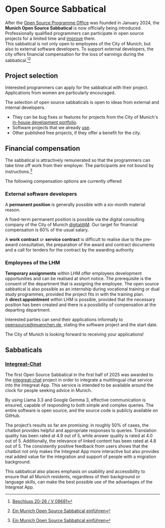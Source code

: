 # Open Source Sabbatical

After the [Open Source Programme Office](./ospo) was founded in January 2024, the **Munich Open Source Sabbatical** is now officially being introduced.
Professionally qualified programmers can participate in open source projects for a limited time and [improve](./improve) them.  
This sabbatical is not only open to employees of the City of Munich, but also to external software developers.
To support external developers, the city offers financial compensation for the loss of earnings during the sabbatical.[^beschluss][^antrag]

## Project selection

Interested programmers can apply for the sabbatical with their project.
Applications from women are particularly encouraged.

The selection of open source sabbaticals is open to ideas from external and internal developers.

* They can be bug fixes or features for projects from the City of Munich's [in-house development portfolio](https://github.com/it-at-m).
* Software projects that we already [use](use).
* Other published free projects, if they offer a benefit for the city.


## Financial compensation

The sabbatical is attractively remunerated so that the programmers can take time off work from their employer.
The participants are not bound by instructions.[^antrag]

The following compensation options are currently offered

### External software developers

A __permanent position__ is generally possible with a six-month material reason.

A fixed-term permanent position is possible via the digital consulting company of the City of Munich [digital@M](https://digital-at-m.de/).
Our target for financial compensation is 60% of the usual salary.

A __work contract__ or __service contract__ is difficult to realise due to the pre-award consultation, the preparation of the award and contract documents and a call for tenders for the contract by the awarding authority


### Employees of the LHM

__Temporary assignments__ within LHM offer employees development opportunities and can be realised at short notice.
The prerequisite is the consent of the department that is assigning the employee.
The open source sabbatical is also possible as an internship during vocational training or dual study programmes, provided the project fits in with the training plan.  
A __direct appointment__ within LHM is possible, provided that the necessary position has been created and there is a possibility of compensation at the departing department.


Interested parties can send their applications informally to [opensource@muenchen.de](mailto:opensource@muenchen.de), stating the software project and the start date.

The City of Munich is looking forward to receiving your applications!

## Sabbaticals

### [Integreat-Chat](software/integreat#open-source-sabbatical)

The first Open Source Sabbatical in the first half of 2025 was awarded to the [integreat-chat](software/integreat#open-source-sabbatical) project in order to integrate a multilingual chat service into the Integreat App. This service is intended to be available around the clock for people seeking advice in Munich.

By using Llama 3.3 and Google Gemma 3, effective communication is ensured, capable of responding to both simple and complex queries. The entire software is open source, and the source code is publicly available on GitHub.

The project’s results so far are promising: in roughly 50% of cases, the chatbot provides helpful and appropriate responses to queries. Translation quality has been rated at 4.9 out of 5, while answer quality is rated at 4.0 out of 5. Additionally, the relevance of linked content has been rated at 4.8 out of 5. The consistently positive feedback from users shows that the chatbot not only makes the Integreat App more interactive but also provides real added value for the integration and support of people with a migration background.

This sabbatical also places emphasis on usability and accessibility to ensure that all Munich residents, regardless of their background or language skills, can make the best possible use of the advantages of the Integreat App.

[^antrag]: [Ein Munich Open Source Sabbatical einführen](https://risi.muenchen.de/risi/antrag/detail/6289826)
[^beschluss]: [Beschluss 20-26 / V 08681](https://risi.muenchen.de/risi/sitzungsvorlage/detail/7532900)


